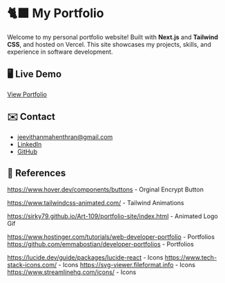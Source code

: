 # 🐈‍⬛ My Portfolio

Welcome to my personal portfolio website! Built with **Next.js** and **Tailwind CSS**, and hosted on Vercel. This site showcases my projects, skills, and experience in software development.

## 🖥️ Live Demo
[View Portfolio](https://jeevithanmahenthran.com/)

## ✉️ Contact
- jeevithanmahenthran@gmail.com
- [LinkedIn](https://www.linkedin.com/in/jeevithan-mahenthran/)
- [GitHub](https://github.com/jeeevii)

## 📄 References

https://www.hover.dev/components/buttons - Orginal Encrypt Button

https://www.tailwindcss-animated.com/ - Tailwind Animations

https://sirky79.github.io/Art-109/portfolio-site/index.html - Animated Logo Gif

https://www.hostinger.com/tutorials/web-developer-portfolio - Portfolios 
https://github.com/emmabostian/developer-portfolios - Portfolios

https://lucide.dev/guide/packages/lucide-react - Icons
https://www.tech-stack-icons.com/ - Icons
https://svg-viewer.fileformat.info - Icons
https://www.streamlinehq.com/icons/ - Icons